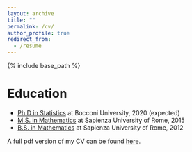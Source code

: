```yaml
---
layout: archive
title: ""
permalink: /cv/
author_profile: true
redirect_from:
  - /resume
---
```


{% include base_path %}

Education
======
* [Ph.D in Statistics](https://www.unibocconi.eu/wps/wcm/connect/Bocconi/SitoPubblico_EN/Navigation+Tree/Home/Programs/PhD/PhD+in+Statistics/PhD+in+Statistics) at Bocconi University, 2020 (expected)
* [M.S. in Mathematics](https://www.mat.uniroma1.it/didattica/corsi-di-laurea/matematica-magistrale) at Sapienza University of Rome, 2015
* [B.S. in Mathematics](https://www.mat.uniroma1.it/didattica/corsi-di-laurea/matematica-triennale) at Sapienza University of Rome, 2012

A full pdf version of my CV can be found [here](https://github.com/martacatalano/martacatalano.github.io/raw/master/files/MartaCatalano_CV.pdf).
  
<!-- Teaching
======
 <ul>{% for post in site.teaching %} 
    {% include archive-single-cv.html %}
  {% endfor %}</ul> -->
  

